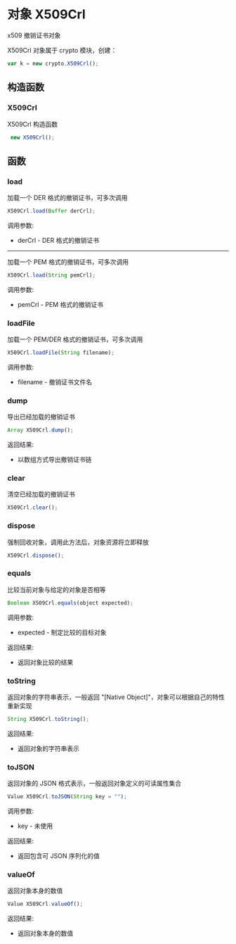 # 对象 X509Crl
x509 撤销证书对象

X509Crl 对象属于 crypto 模块，创建：
```JavaScript
var k = new crypto.X509Crl();
```
## 构造函数
        
### X509Crl
X509Crl 构造函数
```JavaScript
 new X509Crl();
```

## 函数
        
### load
加载一个 DER 格式的撤销证书，可多次调用
```JavaScript
X509Crl.load(Buffer derCrl);
```

调用参数:
* derCrl - DER 格式的撤销证书

--------------------------
加载一个 PEM 格式的撤销证书，可多次调用
```JavaScript
X509Crl.load(String pemCrl);
```

调用参数:
* pemCrl - PEM 格式的撤销证书

### loadFile
加载一个 PEM/DER 格式的撤销证书，可多次调用
```JavaScript
X509Crl.loadFile(String filename);
```

调用参数:
* filename - 撤销证书文件名

### dump
导出已经加载的撤销证书
```JavaScript
Array X509Crl.dump();
```

返回结果:
* 以数组方式导出撤销证书链

### clear
清空已经加载的撤销证书
```JavaScript
X509Crl.clear();
```

### dispose
强制回收对象，调用此方法后，对象资源将立即释放
```JavaScript
X509Crl.dispose();
```

### equals
比较当前对象与给定的对象是否相等
```JavaScript
Boolean X509Crl.equals(object expected);
```

调用参数:
* expected - 制定比较的目标对象

返回结果:
* 返回对象比较的结果

### toString
返回对象的字符串表示，一般返回 &#34;[Native Object]&#34;，对象可以根据自己的特性重新实现
```JavaScript
String X509Crl.toString();
```

返回结果:
* 返回对象的字符串表示

### toJSON
返回对象的 JSON 格式表示，一般返回对象定义的可读属性集合
```JavaScript
Value X509Crl.toJSON(String key = "");
```

调用参数:
* key - 未使用

返回结果:
* 返回包含可 JSON 序列化的值

### valueOf
返回对象本身的数值
```JavaScript
Value X509Crl.valueOf();
```

返回结果:
* 返回对象本身的数值

